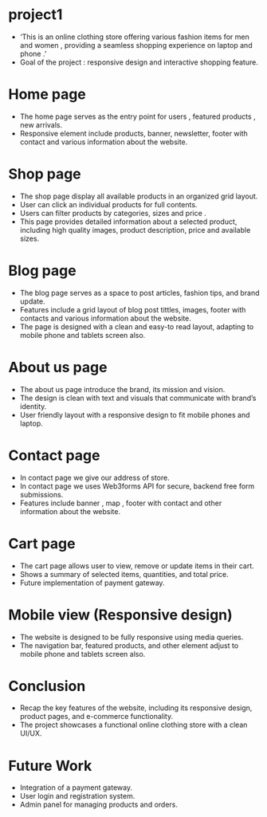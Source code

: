 # project1
* ‘This is an online clothing store offering various fashion items for men and women , providing a seamless shopping experience on laptop and phone .’
* Goal of the project : responsive design and interactive shopping feature.
# Home page
* The home page serves as the entry point for users , featured products , new arrivals.
* Responsive element include products, banner, newsletter, footer with contact and various information about the website.
# Shop page
* The shop page display all available products in an organized grid layout. 
* User can click an individual products for full contents.
* Users can filter products by categories, sizes and price .
* This page provides detailed information about a selected product, including high quality images, product description, price and available sizes.
# Blog page
* The blog page serves as a space to post articles, fashion tips, and brand update.
* Features include a grid layout of blog post tittles, images, footer with contacts and various information about the website.
* The page is designed with a clean and easy-to read layout, adapting to mobile phone and tablets screen also.
# About us page
* The about us page introduce the brand, its mission and vision.
* The design is clean with text and visuals that communicate with brand’s identity.
* User friendly layout with a responsive design to fit mobile phones and laptop.
# Contact page
* In contact page we give our address of store.
* In contact page we uses Web3forms API for secure, backend free form submissions.
* Features include banner , map , footer with contact and other information about the website. 
# Cart page
* The cart page allows user to view, remove or update items in their cart.
* Shows a summary of selected items, quantities, and total price.
* Future implementation of payment gateway. 
# Mobile view (Responsive design)
* The website is designed to be fully responsive using media queries.
* The navigation bar, featured products, and other element adjust to mobile phone and tablets screen also.
# Conclusion
* Recap the  key features of the website, including its responsive design, product pages, and e-commerce functionality.
* The project showcases a functional online clothing store with a clean UI/UX.
# Future Work
* Integration of a payment gateway.
* User login and registration system.
* Admin panel for managing products and orders. 











